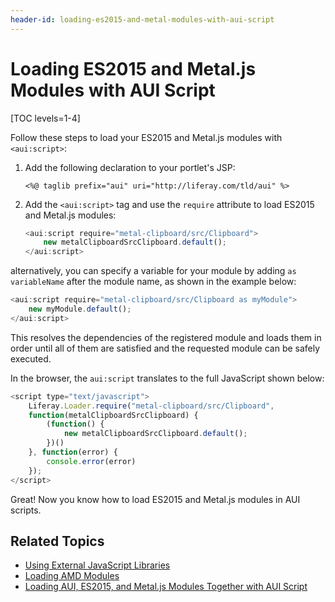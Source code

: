 ```yaml
---
header-id: loading-es2015-and-metal-modules-with-aui-script
---
```


# Loading ES2015 and Metal.js Modules with AUI Script

[TOC levels=1-4]

Follow these steps to load your ES2015 and Metal.js modules with `<aui:script>`:

1.  Add the following declaration to your portlet's JSP:

    ```markup
    <%@ taglib prefix="aui" uri="http://liferay.com/tld/aui" %>
    ```

2.  Add the `<aui:script>` tag and use the `require` attribute to load ES2015 
    and Metal.js modules:

    ```javascript
    <aui:script require="metal-clipboard/src/Clipboard">
        new metalClipboardSrcClipboard.default();
    </aui:script>
    ```

alternatively, you can specify a variable for your module by adding 
`as variableName` after the module name, as shown in the example below:

```javascript
<aui:script require="metal-clipboard/src/Clipboard as myModule">
    new myModule.default();
</aui:script>
```

This resolves the dependencies of the registered module and loads them in order 
until all of them are satisfied and the requested module can be safely executed. 

In the browser, the `aui:script` translates to the full JavaScript shown below:

```javascript
<script type="text/javascript">
    Liferay.Loader.require("metal-clipboard/src/Clipboard", 
    function(metalClipboardSrcClipboard) {
        (function() {
            new metalClipboardSrcClipboard.default();
        })()
    }, function(error) {
        console.error(error)
    });
</script>
```

Great! Now you know how to load ES2015 and Metal.js modules in AUI scripts. 

## Related Topics

- [Using External JavaScript Libraries](/docs/7-2/frameworks/-/knowledge_base/f/using-external-javascript-libraries)
- [Loading AMD Modules](/docs/7-2/frameworks/-/knowledge_base/f/loading-amd-modules-in-liferay)
- [Loading AUI, ES2015, and Metal.js Modules Together with AUI Script](/docs/7-2/frameworks/-/knowledge_base/f/loading-aui-es2015-and-metal-modules-with-aui-script)

